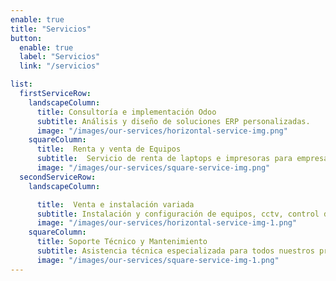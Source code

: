 ```yaml
---
enable: true
title: "Servicios"
button:
  enable: true
  label: "Servicios"
  link: "/servicios"

list:
  firstServiceRow:
    landscapeColumn:
      title: Consultoría e implementación Odoo
      subtitle: Análisis y diseño de soluciones ERP personalizadas.
      image: "/images/our-services/horizontal-service-img.png"
    squareColumn:
      title:  Renta y venta de Equipos 
      subtitle:  Servicio de renta de laptops e impresoras para empresas.
      image: "/images/our-services/square-service-img.png"
  secondServiceRow:
    landscapeColumn:

      title:  Venta e instalación variada
      subtitle: Instalación y configuración de equipos, cctv, control de acceso, sistemas operativos, software, etc.
      image: "/images/our-services/horizontal-service-img-1.png"
    squareColumn:
      title: Soporte Técnico y Mantenimiento
      subtitle: Asistencia técnica especializada para todos nuestros productos.
      image: "/images/our-services/square-service-img-1.png"
---
```

